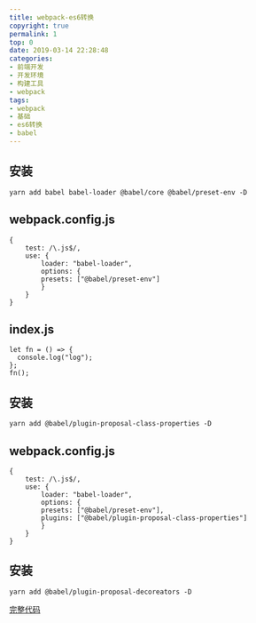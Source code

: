 ```yaml
---
title: webpack-es6转换
copyright: true
permalink: 1
top: 0
date: 2019-03-14 22:28:48
categories:
- 前端开发
- 开发环境
- 构建工具
- webpack
tags:
- webpack
- 基础
- es6转换
- babel
---
```


## 安装

```
yarn add babel babel-loader @babel/core @babel/preset-env -D
```

## webpack.config.js

```
{
    test: /\.js$/,
    use: {
        loader: "babel-loader",
        options: {
        presets: ["@babel/preset-env"]
        }
    }
}
```

## index.js

```
let fn = () => {
  console.log("log");
};
fn();
```

## 安装

```
yarn add @babel/plugin-proposal-class-properties -D
```

## webpack.config.js

```
{
    test: /\.js$/,
    use: {
        loader: "babel-loader",
        options: {
        presets: ["@babel/preset-env"],
        plugins: ["@babel/plugin-proposal-class-properties"]
        }
    }
}
```

## 安装

```
yarn add @babel/plugin-proposal-decoreators -D
```

[完整代码](https://github.com/zhoubichuan/frontend-note/tree/master/3.dev/3.scaffolding/1.webpack/1.base/6.es6)

